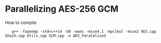 
# Parallelizing AES-256 GCM 

How to compile

```
   g++ -fopenmp -std=c++14 -O0 -maes -msse4.1 -mpclmul -msse2 AES.cpp Ghash.cpp Utils.cpp GCM.cpp -o AES_Paralelized
```